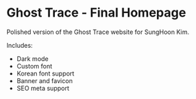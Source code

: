 # Ghost Trace - Final Homepage

Polished version of the Ghost Trace website for SungHoon Kim.

Includes:
- Dark mode
- Custom font
- Korean font support
- Banner and favicon
- SEO meta support
